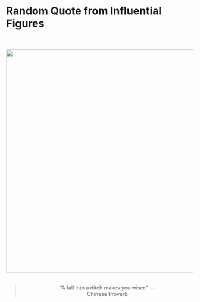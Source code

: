 # Random Quote from Influential Figures

<div align="center">
  <br>
  <br>
  <a href="undefined" title="undefined"><img src="undefined" width="600px"></a>
  <br>
  <br>
  <blockquote>&ldquo;A fall into a ditch makes you wiser.&rdquo; &mdash; <footer>Chinese Proverb</footer></blockquote>
</div>
  